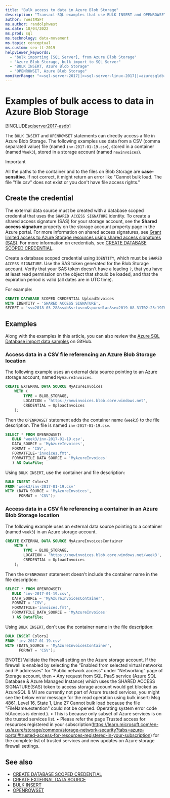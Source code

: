 ```yaml
---
title: "Bulk access to data in Azure Blob Storage"
description: "Transact-SQL examples that use BULK INSERT and OPENROWSET to access data in an Azure Blob Storage account."
author: rwestMSFT
ms.author: randolphwest
ms.date: 10/04/2022
ms.prod: sql
ms.technology: data-movement
ms.topic: conceptual
ms.custom: seo-lt-2019
helpviewer_keywords:
  - "bulk importing [SQL Server], from Azure Blob Storage"
  - "Azure Blob Storage, bulk import to SQL Server"
  - "BULK INSERT, Azure Blob Storage"
  - "OPENROWSET, Azure Blob Storage"
monikerRange: ">=sql-server-2017||>=sql-server-linux-2017||=azuresqldb-mi-current"
---
```

# Examples of bulk access to data in Azure Blob Storage

[!INCLUDE[sqlserver2017-asdb](../../includes/applies-to-version/sqlserver2017-asdb.md)]

The `BULK INSERT` and `OPENROWSET` statements can directly access a file in Azure Blob Storage. The following examples use data from a CSV (comma separated value) file (named `inv-2017-01-19.csv`), stored in a container (named `Week3`), stored in a storage account (named `newinvoices`).

> [!IMPORTANT]  
> All the paths to the container and to the files on Blob Storage are **case-sensitive**. If not correct, it might return an error like "Cannot bulk load. The file "file.csv" does not exist or you don't have file access rights."

## Create the credential

The external data source must be created with a database scoped credential that uses the `SHARED ACCESS SIGNATURE` identity. To create a shared access signature (SAS) for your storage account, see the **Shared access signature** property on the storage account property page in the Azure portal. For more information on shared access signatures, see [Grant limited access to Azure Storage resources using shared access signatures (SAS)](/azure/storage/common/storage-sas-overview). For more information on credentials, see [CREATE DATABASE SCOPED CREDENTIAL](../../t-sql/statements/create-database-scoped-credential-transact-sql.md).

Create a database scoped credential using `IDENTITY`, which must be `SHARED ACCESS SIGNATURE`. Use the SAS token generated for the Blob Storage account. Verify that your SAS token doesn't have a leading `?`, that you have at least read permission on the object that should be loaded, and that the expiration period is valid (all dates are in UTC time).

For example:

```sql
CREATE DATABASE SCOPED CREDENTIAL UploadInvoices
WITH IDENTITY = 'SHARED ACCESS SIGNATURE',
SECRET = 'sv=2018-03-28&ss=b&srt=sco&sp=rwdlac&se=2019-08-31T02:25:19Z&st=2019-07-30T18:25:19Z&spr=https&sig=KS51p%2BVnfUtLjMZtUTW1siyuyd2nlx294tL0mnmFsOk%3D';
```

## Examples

Along with the examples in this article, you can also review the [Azure SQL Database import data samples](https://github.com/Azure-Samples/azure-sql-db-import-data) on GitHub.

### Access data in a CSV file referencing an Azure Blob Storage location

The following example uses an external data source pointing to an Azure storage account, named `MyAzureInvoices`.

```sql
CREATE EXTERNAL DATA SOURCE MyAzureInvoices
    WITH (
        TYPE = BLOB_STORAGE,
        LOCATION = 'https://newinvoices.blob.core.windows.net',
        CREDENTIAL = UploadInvoices
    );
```

Then the `OPENROWSET` statement adds the container name (`week3`) to the file description. The file is named `inv-2017-01-19.csv`.

```sql
SELECT * FROM OPENROWSET(
   BULK 'week3/inv-2017-01-19.csv',
   DATA_SOURCE = 'MyAzureInvoices',
   FORMAT = 'CSV',
   FORMATFILE='invoices.fmt',
   FORMATFILE_DATA_SOURCE = 'MyAzureInvoices'
   ) AS DataFile;
```

Using `BULK INSERT`, use the container and file description:

```sql
BULK INSERT Colors2
FROM 'week3/inv-2017-01-19.csv'
WITH (DATA_SOURCE = 'MyAzureInvoices',
      FORMAT = 'CSV');
```

### Access data in a CSV file referencing a container in an Azure Blob Storage location

The following example uses an external data source pointing to a container (named `week3`) in an Azure storage account.

```sql
CREATE EXTERNAL DATA SOURCE MyAzureInvoicesContainer
    WITH (
        TYPE = BLOB_STORAGE,
        LOCATION = 'https://newinvoices.blob.core.windows.net/week3',
        CREDENTIAL = UploadInvoices
    );
```

Then the `OPENROWSET` statement doesn't include the container name in the file description:

```sql
SELECT * FROM OPENROWSET(
   BULK 'inv-2017-01-19.csv',
   DATA_SOURCE = 'MyAzureInvoicesContainer',
   FORMAT = 'CSV',
   FORMATFILE='invoices.fmt',
   FORMATFILE_DATA_SOURCE = 'MyAzureInvoices'
   ) AS DataFile;
```

Using `BULK INSERT`, don't use the container name in the file description:

```sql
BULK INSERT Colors2
FROM 'inv-2017-01-19.csv'
WITH (DATA_SOURCE = 'MyAzureInvoicesContainer',
      FORMAT = 'CSV');
```

[!NOTE] Validate the firewall setting on the Azure storage account. If the firewall is enabled by selecting the “Enabled from selected virtual networks and IP addresses” for  “Public network access” under “Networking” page of Storage account, then
•	Any request from SQL PaaS service (Azure SQL Database & Azure Managed Instance) which uses the SHARED ACCESS SIGNATURE(SAS) token to access storage account would get blocked as AzureSQL & MI are currently not part of Azure trusted services, you might see the below error message for the read operation using bulk insert:
Msg 4861, Level 16, State 1, Line 27
Cannot bulk load because the file "FileName.extention" could not be opened. Operating system error code 5(Access is denied.).
•	This is because only subset of Azure services is on the trusted services list.
•	Please refer the page Trusted access for resources registered in your subscription(https://learn.microsoft.com/en-us/azure/storage/common/storage-network-security?tabs=azure-portal#trusted-access-for-resources-registered-in-your-subscription) for the complete list of trusted services and new updates on Azure storage firewall settings.


## See also

- [CREATE DATABASE SCOPED CREDENTIAL](../../t-sql/statements/create-database-scoped-credential-transact-sql.md)
- [CREATE EXTERNAL DATA SOURCE](../../t-sql/statements/create-external-data-source-transact-sql.md)
- [BULK INSERT](../../t-sql/statements/bulk-insert-transact-sql.md)
- [OPENROWSET](../../t-sql/functions/openrowset-transact-sql.md)

